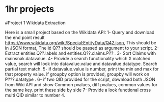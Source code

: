 # 1hr projects

#Project 1 Wikidata Extraction

Here is a small project based on the Wikidata API:
1- Query and download the end point result 
https://www.wikidata.org/wiki/Special:EntityData/Q42.json, This should be in JSON format, The id Q?? should be passed as argument to your script.
2- Extract entities.Q??.labels and entities.Q??.claims.P?? .
3- Sort Claims with mainsnak.datavalue.
4- Provide a search functionality which X matched value, search will look into datavalue.value and datavalue.datatype. Search partial text match.
5- if datavalue.value is number, print the min and max for that property value. if groupby option is provided, groupby will work on P???.datatype .
6- if two QID provided for the script, download both JSON from Wiki API and show Common pvalues, diff pvalues, common values for the same key. print these side by side
7- Provide a look functional cross multi QID similar to number 4.
